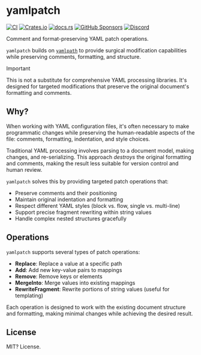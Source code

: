 # yamlpatch

[![CI](https://github.com/zizmorcore/zizmor/actions/workflows/ci.yml/badge.svg)](https://github.com/zizmorcore/zizmor/actions/workflows/ci.yml)
[![Crates.io](https://img.shields.io/crates/v/yamlpatch)](https://crates.io/crates/yamlpatch)
[![docs.rs](https://img.shields.io/docsrs/yamlpatch)](https://docs.rs/yamlpatch)
[![GitHub Sponsors](https://img.shields.io/github/sponsors/woodruffw?style=flat&logo=githubsponsors&labelColor=white&color=white)](https://github.com/sponsors/woodruffw)
[![Discord](https://img.shields.io/badge/Discord-%235865F2.svg?logo=discord&logoColor=white)](https://discord.com/invite/PGU3zGZuGG)

Comment and format-preserving YAML patch operations.

`yamlpatch` builds on [`yamlpath`] to provide surgical modification capabilities
while preserving comments, formatting, and structure.

[`yamlpath`]: https://github.com/zizmorcore/zizmor/tree/main/crates/yamlpath

> [!IMPORTANT]
>
> This is not a substitute for comprehensive YAML processing libraries.
> It's designed for targeted modifications that preserve the original
> document's formatting and comments.

## Why?

When working with YAML configuration files, it's often necessary to make
programmatic changes while preserving the human-readable aspects of the
file: comments, formatting, indentation, and style choices.

Traditional YAML processing involves parsing to a document model, making
changes, and re-serializing. This approach *destroys* the original formatting
and comments, making the result less suitable for version control and
human review.

`yamlpatch` solves this by providing targeted patch operations that:

- Preserve comments and their positioning
- Maintain original indentation and formatting
- Respect different YAML styles (block vs. flow, single vs. multi-line)
- Support precise fragment rewriting within string values
- Handle complex nested structures gracefully

## Operations

`yamlpatch` supports several types of patch operations:

- **Replace**: Replace a value at a specific path
- **Add**: Add new key-value pairs to mappings
- **Remove**: Remove keys or elements
- **MergeInto**: Merge values into existing mappings
- **RewriteFragment**: Rewrite portions of string values (useful for templating)

Each operation is designed to work with the existing document structure
and formatting, making minimal changes while achieving the desired result.

## License

MIT? License.
